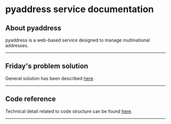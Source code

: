# pyaddress service documentation

## About pyaddress

pyaddress is a web-based service designed to manage multinational addresses.

---

## Friday's problem solution

General solution has been described [here](solution.md).

---

## Code reference

Technical detail related to code structure can be found [here](reference.md).

---
